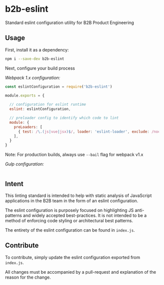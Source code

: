 # b2b-eslint

Standard eslint configuration utility for B2B Product Engineering

## Usage

First, install it as a dependency:

```sh
npm i --save-dev b2b-eslint
```

Next, configure your build process

*Webpack 1.x configuration:*

```js
const eslintConfiguration = require('b2b-eslint')

module.exports = {
  
  // configuration for eslint runtime
  eslint: eslintConfiguration,

  // preloader config to identify which code to lint 
  module: {
    preLoaders: [
      { test: /\.(js|vue|jsx)$/, loader: 'eslint-loader', exclude: /node_modules/ },
    ],
  }
}
```
Note: For production builds, always use `--bail` flag for webpack v1.x


*Gulp configuration:*

```js
```

## Intent

This linting standard is intended to help with static analysis of JavaScript applications in the B2B team in the form of an eslint configuration. 

The eslint configuration is purposely focused on highlighting JS anti-patterns and widely accepted best-practices. It is not intended to be a method of enforcing code styling or architectural best patterns.

The entirety of the eslint configuration can be found in `index.js`.

## Contribute

To contribute, simply update the eslint configuration exported from `index.js`. 

All changes must be accompanied by a pull-request and explanation of the reason for the change. 